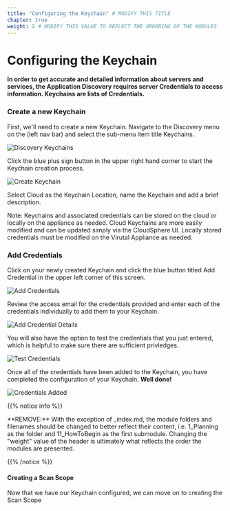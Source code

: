```yaml
---
title: "Configuring the Keychain" # MODIFY THIS TITLE
chapter: true
weight: 2 # MODIFY THIS VALUE TO REFLECT THE ORDERING OF THE MODULES
---
```


<!-- MORE SUBMODULES CAN BE ADDED TO DIVIDE UP THE SETUP INTO SMALLER SECTIONS -->
<!-- COPY AND PASTE THIS SUBMODULE FILE, RENAME, AND CHANGE THE CONTENTS AS NECESSARY -->


# Configuring the Keychain

**In order to get accurate and detailed information about servers and services, the Application Discovery requires server Credentials to access information. Keychains are lists of Credentials.**

### Create a new Keychain 
First, we'll need to create a new Keychain.  Navigate to the Discovery menu on the (left nav bar) and select the sub-menu item title Keychains.  

![Discovery Keychains](/images/discoverykeychains.PNG)

Click the blue plus sign button in the upper right hand corner to start the Keychain creation process.

![Create Keychain](/images/createkeychain.PNG)

Select Cloud as the Keychain Location, name the Keychain and add a brief description.  

Note: Keychains and associated credentials can be stored on the cloud or locally on the appliance as needed.  Cloud Keychains are more easily modified and can be updated simply via the CloudSphere UI.  Locally stored credentials must be modified on the Virutal Appliance as needed.  

### Add Credentials

Click on your newly created Keychain and click the blue button titled Add Credential in the upper left corner of this screen.  

![Add Credentials](/images/addcredentials.PNG)

Review the access email for the credentials provided and enter each of the credentials individually to add them to your Keychain.

![Add Credential Details](/images/addcredentialsdetail.PNG)

You will also have the option to test the credentials that you just entered, which is helpful to make sure there are sufficient privledges.

![Test Credentials](/images/testcredentials.PNG)

Once all of the credentials have been added to the Keychain, you have completed the configuration of your Keychain.  **Well done!**

![Credentials Added](/images/credentialadded.PNG)

{{% notice info %}}
<p style='text-align: left;'>
**REMOVE:** With the exception of _index.md, the module folders and filenames should be changed to better reflect their content, i.e. 1_Planning as the folder and 11_HowToBegin as the first submodule. Changing the "weight" value of the header is ultimately what reflects the order the modules are presented.
</p>
{{% /notice %}}

#### Creating a Scan Scope
Now that we have our Keychain configured, we can move on to creating the Scan Scope

